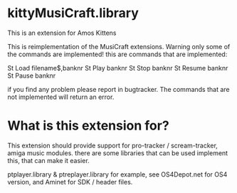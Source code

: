# kittyMusiCraft.library
This is an extension for Amos Kittens

This is reimplementation of the MusiCraft extensions.
Warning only some of the commands are implemented!
this are commands that are implemented:

  St Load filename$,banknr
  St Play banknr
  St Stop banknr
  St Resume banknr
  St Pause banknr

if you find any problem please report in bugtracker.
The commands that are not implemented will return an error.

# What is this extension for?

This extension should provide support for pro-tracker / scream-tracker, amiga music modules.
there are some libraries that can be used implement this, that can make it easier.

ptplayer.library & ptreplayer.library for example, see OS4Depot.net for OS4 version,
and Aminet for SDK / header files.
